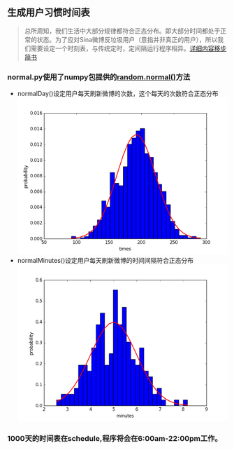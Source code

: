 ## 生成用户习惯时间表

> 总所周知，我们生活中大部分规律都符合正态分布。即大部分时间都处于正常的状态。为了应对Sina微博反垃圾用户（意指并非真正的用户），所以我们需要设定一个时刻表，与传统定时，定间隔运行程序相异。[详细内容移步简书](http://www.jianshu.com/p/cd795679f95d)

### normal.py使用了numpy包提供的[random.normal()](http://docs.scipy.org/doc/numpy/reference/generated/numpy.random.normal.html)方法

* normalDay()设定用户每天刷新微博的次数，这个每天的次数符合正态分布
![normal day](./img/normal_day.png)
* normalMinutes()设定用户每天刷新微博的时间间隔符合正态分布
![normal day](./img/normal_minutes.png)

### 1000天的时间表在schedule,程序将会在6:00am-22:00pm工作。